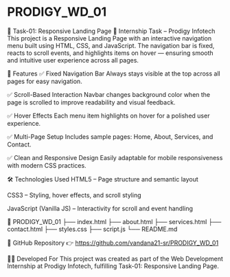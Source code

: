 # PRODIGY_WD_01
📌 Task-01: Responsive Landing Page
🧩 Internship Task – Prodigy Infotech
This project is a Responsive Landing Page with an interactive navigation menu built using HTML, CSS, and JavaScript. The navigation bar is fixed, reacts to scroll events, and highlights items on hover — ensuring smooth and intuitive user experience across all pages.

🚀 Features
✅ Fixed Navigation Bar
Always stays visible at the top across all pages for easy navigation.

✅ Scroll-Based Interaction
Navbar changes background color when the page is scrolled to improve readability and visual feedback.

✅ Hover Effects
Each menu item highlights on hover for a polished user experience.

✅ Multi-Page Setup
Includes sample pages: Home, About, Services, and Contact.

✅ Clean and Responsive Design
Easily adaptable for mobile responsiveness with modern CSS practices.

🛠️ Technologies Used
HTML5 – Page structure and semantic layout

CSS3 – Styling, hover effects, and scroll styling

JavaScript (Vanilla JS) – Interactivity for scroll and event handling

📁 PRODIGY_WD_01
├── index.html
├── about.html
├── services.html
├── contact.html
├── styles.css
├── script.js
└── README.md

🔗 GitHub Repository
👉 https://github.com/vandana21-sr/PRODIGY_WD_01

👨‍💻 Developed For
This project was created as part of the Web Development Internship at Prodigy Infotech, fulfilling Task-01: Responsive Landing Page.

